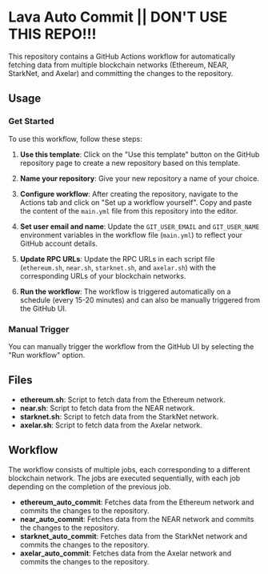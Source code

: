 # Lava Auto Commit || DON'T USE THIS REPO!!!

This repository contains a GitHub Actions workflow for automatically fetching data from multiple blockchain networks (Ethereum, NEAR, StarkNet, and Axelar) and committing the changes to the repository.

## Usage

### Get Started

To use this workflow, follow these steps:

1. **Use this template**: Click on the "Use this template" button on the GitHub repository page to create a new repository based on this template.

2. **Name your repository**: Give your new repository a name of your choice.

3. **Configure workflow**: After creating the repository, navigate to the Actions tab and click on "Set up a workflow yourself". Copy and paste the content of the `main.yml` file from this repository into the editor.

4. **Set user email and name**: Update the `GIT_USER_EMAIL` and `GIT_USER_NAME` environment variables in the workflow file (`main.yml`) to reflect your GitHub account details.

5. **Update RPC URLs**: Update the RPC URLs in each script file (`ethereum.sh`, `near.sh`, `starknet.sh`, and `axelar.sh`) with the corresponding URLs of your blockchain networks.

6. **Run the workflow**: The workflow is triggered automatically on a schedule (every 15-20 minutes) and can also be manually triggered from the GitHub UI.

### Manual Trigger

You can manually trigger the workflow from the GitHub UI by selecting the "Run workflow" option.

## Files

- **ethereum.sh**: Script to fetch data from the Ethereum network.
- **near.sh**: Script to fetch data from the NEAR network.
- **starknet.sh**: Script to fetch data from the StarkNet network.
- **axelar.sh**: Script to fetch data from the Axelar network.

## Workflow

The workflow consists of multiple jobs, each corresponding to a different blockchain network. The jobs are executed sequentially, with each job depending on the completion of the previous job.

- **ethereum_auto_commit**: Fetches data from the Ethereum network and commits the changes to the repository.
- **near_auto_commit**: Fetches data from the NEAR network and commits the changes to the repository.
- **starknet_auto_commit**: Fetches data from the StarkNet network and commits the changes to the repository.
- **axelar_auto_commit**: Fetches data from the Axelar network and commits the changes to the repository.
